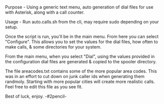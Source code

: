 Purpose - Using a generic text menu, auto generation of dial files for use with Asterisk, along with a call counter.

Usage - Run auto.calls.sh from the cli, may require sudo depending on your setup.

Once the script is run, you'll be in the main menu.  From here you can select "Configure".  This allows you to set the values for the dial files, how often to make calls, & some directories for your system.

From the main menu, when you select "Dial", using the values provided in the configuration dial files are generated & copied to the spooler directory.

The file areacodes.txt contains some of the more popular area codes.  This was in an effort to cut down on junk caller ids when generating them randmoly.  Starting with more popular cities will create more realistic calls.  Feel free to edit this file as you see fit.

Best of luck, enjoy.
-#2pencil-
